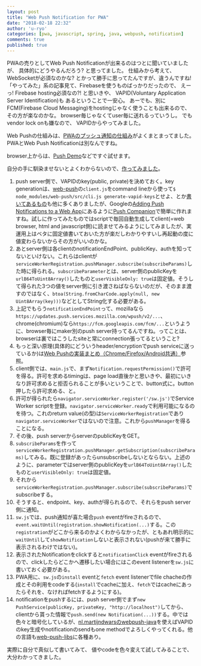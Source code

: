 ```yaml
---
layout: post
title: "Web Push Notification for PWA"
date: "2018-02-18 22:32"
author: 'u-ryo'
categories: [pwa, javascript, spring, java, webpush, notification]
comments: true
published: true
---
```

PWAの売りとしてWeb Push Notificationが出来るのはつとに聞いていましたが、
具体的にどうやるんだろう? と思ってました。
仕組みから考えて、WebSocketが必須なのかな?
とかって勝手に思ってたんですが、違うんですね!
「やってみた」系の記事見て、Firebaseを使うものばっかりだったので、
えーっ! Firebase hosting必須なの?!
と思いきや、
VAPID(Voluntary Application Server Identification)も
あるということで一安心。
あーでも、別にFCM(Firebase Cloud Messaging)をhostingじゃなく使うことも出来るので、
その方が楽なのかな。
browser毎じゃなくてuser毎に送れるっていうし。
でもvendor lock onも嫌なので、
VAPIDからやってみました。

Web Pushの仕組みは、[PWAのプッシュ通知の仕組み](https://ajike.github.io/how-pwa-push-works/)がよくまとまってました。
PWAとWeb Push Notificationは別なんですね。

browser上からは、[Push Demo](https://gauntface.github.io/simple-push-demo/)などですぐ試せます。

自分の手に馴染ませないとよくわからないので、[作ってみました](https://github.com/u-ryo/my_web_push)。

1. push server側で、VAPIDのkey(public, private)を決めておく。key generationは、[web-push](https://github.com/web-push-libs/web-push/)の`client.js`をcommand lineから使って`$ node_modules/web-push/src/cli.js generate-vapid-keys`とせよ、とか[書いてあるもの](https://dzone.com/articles/web-push-notifications-1)も他に多くありましたが、Googleの[Adding Push Notifications to a Web App](https://developers.google.com/web/fundamentals/codelabs/push-notifications/)にあるように[Push Companion](https://web-push-codelab.glitch.me/)で簡単に作れますね。試しに作ってみたものではscriptで毎回自動生成してclient(=web browser, html and javascript側)に読ませてみるようにしてみましたが、実運用上はベタに固定値書いておいた方が楽だしわかりやすいし再起動の度に値変わらないからその方がいいのかな。
1. あとserver側は各clientのnotificationEndPoint、publicKey、authを知ってないといけない。これらはclientが`serviceWorkerRegistration.pushManager.subscribe(subscribeParams)`した時に得られる。`subscribeParameter`とは、server側のpublicKeyを`urlB64ToUint8Array()`したものと`userVisibleOnly: true`は固定値。そうして得られた3つの値をserver側に引き渡さねばならないのだが、そのまま渡すのではなく、`btoa(String.fromCharCode.apply(null, new Uint8Array(key)))`などとしてString化する必要がある。
1. 上記でもらう`notificationEndPoint`って、mozillaなら`https://updates.push.services.mozilla.com/wpush/v2/...`、chrome(chromium)なら`https://fcm.googleapis.com/fcm/...`というように、browser毎にmaker別のpush server持ってるんですね。ってことは、browserは裏ではこうしたsiteと常にconnection張ってるということ?
1. もっと深い原理(具体的にどういうheader/encryptionでpush serviceに送っているか)は[Web Pushの実装まとめ（Chrome/Firefox/Android共通）](http://adiary.blog.abk.nu/0391)参照。
1. client側では、`main.js`で、まず`Notification.requestPermission()`で許可を得る。許可を求めるtimingは、page load直後かと思いきや、最初にいきなり許可求めると拒否られることが多いということで、button式に。button押したら許可求める、と。
1. 許可が得られたら`navigator.serviceWorker.register('/sw.js')`でService Worker scriptを登録。`navigator.serviceWorker.ready`で利用可能になるのを待つ。これのreturn value(の型)は`ServiceWorkerRegistration`であり`navigator.serviceWorker`ではないので注意。これから`pushManager`を得ることになる。
1. その後、push serverからserverのpublicKeyをGET。
1. `subscribeParams`を作って`serviceWorkerRegistration.pushManager.getSubscription(subscribeParams)`してみる。既に登録があったらunsubscribeしないとならない。上述のように、parameterではserver側のpublicKeyを`urlB64ToUint8Array()`したものと`userVisibleOnly: true`は固定値。
1. それから`serviceWorkerRegistration.pushManager.subscribe(subscribeParams)`でsubscribeする。
1. そうすると、endpoint、key、authが得られるので、それらをpush server側に通知。
1. `sw.js`では、push通知が喜た場合`push` eventがfireされるので、`event.waitUntil(registration.showNotification(...)`する。この`registration`がどこから来るのかよくわからなかったが、ともあれ明示的に`waitUntil`して`showNotification`しないと表示されない(pushが来て勝手に表示されるわけではない)。
1. 表示されたNotificationをclickすると`notificationClick` eventがfireされるので、clickしたらどこかへ遷移したい場合にはこのevent listenerを`sw.js`に書いておく必要がある。
1. PWA用に、`sw.js`の`install` eventと`fetch` event listenerでfile chacheの作成とその利用をcodeする(`install`でcacheに加え、`fetch`ではcacheにあったらそれを、なければfetchするようにする)。
1. notificationをpushするには、push server側でまず`new PushService(publicKey, privateKey, "http://localhost")`してから、clientから貰った情報で`push.send(new Notification(...))`する。中では色々と暗号化しているが、[nl.martijndwarsのwebpush-java](https://github.com/web-push-libs/webpush-java)を使えばVAPIDのkey生成やnotificationのsendもone methodでよろしくやってくれる。他の言語も[web-push-libs](https://github.com/web-push-libs)に各種あり。

実際に自分で真似して書いてみて、
値やcodeを色々変えて試してみることで、
大分わかってきました。
